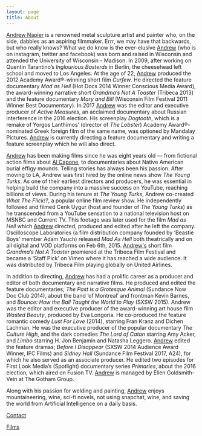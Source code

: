 ```yaml
---
layout: page
title: About
---
```

<a class="secret-link" href="/art-sucks">Andrew Napier</a> is a renowned metal sculpture artist and painter who, on the side, dabbles as an aspiring filmmaker. Errr, we may have that backwards, but who really knows? What we do know is the ever-elusive <a class="secret-link" href="/art-sucks">Andrew</a> (who is on instagram, twitter and facebook) was born and raised in Wisconsin and attended the University of Wisconsin - Madison. In 2009, after working on Quentin Tarantino’s *Inglourious Basterds* in Berlin, the cheesehead left school and moved to Los Angeles. At the age of 22, <a class="secret-link" href="/art-sucks">Andrew</a> produced the 2012 Academy Award®-winning short film *Curfew*. He directed the feature documentary *Mad as Hell* (Hot Docs 2014 Winner Conscious Media Award), the award-winning narrative short *Grandma’s Not A Toaster* (Tribeca 2013) and the feature documentary *Mary and Bill* (Wisconsin Film Festival 2011 Winner Best Documentary). In 2017 <a class="secret-link" href="/art-sucks">Andrew</a> was the editor and executive producer of *Active Measures*, an acclaimed documentary about Russian interference in the 2016 election. His screenplay *Dogtooth*, which is a remake of Yorgos Lanthimos’ (director of *The Lobster*) Academy Award®-nominated Greek foreign film of the same name, was optioned by Mandalay Pictures. <a class="secret-link" href="/art-sucks">Andrew</a> is currently directing a feature documentary and writing a feature screenplay which he will also direct.

<a class="secret-link" href="/art-sucks">Andrew</a> has been making films since he was eight years old — from fictional action films about <a class="alt-link" href="/cutting-room-floor">Al Capone</a>, to documentaries about Native American burial effigy mounds. Telling stories has always been his passion. After moving to LA, Andrew was first hired by the online news show *The Young Turks*. As one of their earliest directors and producers, he was essential in helping build the company into a massive success on YouTube, reaching billions of views. During his tenure at *The Young Turks*, Andrew co-created *What The Flick!?*, a popular online film review show. He independently followed and filmed Cenk Uygur (host and founder of *The Young Turks*) as he transcended from a YouTube sensation to a national television host on MSNBC and Current TV. This footage was later used for the film *Mad as Hell* which <a class="secret-link" href="/art-sucks">Andrew</a> directed, produced and edited after he left the company. Oscilloscope Laboratories (a film distribution company founded by ‘Beastie Boys’ member Adam Yauch) released *Mad As Hell* both theatrically and on all digital and VOD platforms on Feb 6th, 2015. <a class="secret-link" href="/art-sucks">Andrew's</a> short film *Grandma’s Not A Toaster* premiered at the Tribeca Film Festival and became a ‘Staff Pick’ on Vimeo where it has reached a wide audience. It was distributed by Tribeca Film playing globally on United Airlines.

In addition to directing, <a class="secret-link" href="/art-sucks">Andrew</a> has had a prolific career as a producer and editor of both documentary and narrative films. He produced and edited the feature documentaries; *The Past is a Grotesque Animal* (Sundance Now Doc Club 2014), about the band ‘of Montreal’ and frontman Kevin Barnes, and *Bounce: How the Ball Taught the World to Play* (SXSW 2015). Andrew was the editor and executive producer of the award-winning art house film *Wasted Beauty*, produced by Eva Longoria. He co-produced the feature romantic comedy *Lust For Love* (2014), starring Fran Kranz and Dichen Lachman. He was the executive producer of the popular documentary *The Culture High*, and the dark comedies *The Lord of Catan* starring Amy Acker, and *Limbo* starring H. Jon Benjamin and Natasha Leggero. <a class="secret-link" href="/art-sucks">Andrew</a> edited the feature dramas; *Before I Disappear* (SXSW 2014 Audience Award Winner, IFC Films) and *Sidney Hall* (Sundance Film Festival 2017, A24), for which he also served as an associate producer. He edited two episodes for First Look Media’s (Spotlight) documentary series *Primaries*, about the 2016 election, which aired on Fusion TV. <a class="secret-link" href="/art-sucks">Andrew</a> is managed by Ellen Goldsmith-Vein at The Gotham Group.

Along with his passion for welding and painting, <a class="secret-link" href="/art-sucks">Andrew</a> enjoys mountaineering, wine, sci-fi novels, not using snapchat, wine, and saving the world from Artificial Intelligence on a daily basis.

<a href="/contact" class="btn">Contact</a>

<a href="/films" class="btn mt0">Films</a>
